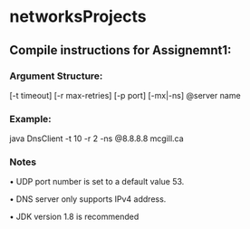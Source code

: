 # networksProjects

## Compile instructions for Assignemnt1:

### Argument Structure:
[-t timeout] [-r max-retries] [-p port] [-mx|-ns] @server name

### Example:
java DnsClient -t 10 -r 2 -ns @8.8.8.8 mcgill.ca

### Notes

• UDP port number is set to a default value 53.

• DNS server only supports IPv4 address.

• JDK version 1.8 is recommended 
